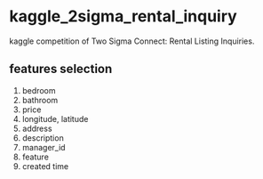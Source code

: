 # kaggle_2sigma_rental_inquiry
kaggle competition of Two Sigma Connect: Rental Listing Inquiries. 

## features selection
1. bedroom
2. bathroom
3. price
4. longitude, latitude
5. address
6. description
7. manager_id
8. feature
9. created time
